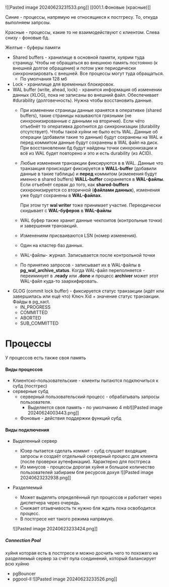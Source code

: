 ![[Pasted image 20240623231533.png]]
[[001.1.Фоновые (красные)]]

Синие - процессы, напрямую не относящиеся к постгресу. То, откуда выполняем запрсоы.

Красные - процессы, какие то не взаимодействуют с клиентом. Слева снизу - фоновые бд.

Желтые - буферы памяти
- Shared buffers - хранилище в основной памяти, хуярим туда страницу. Чтобы не обращаться во внешнюю память постоянно (к внешней долгое обращение) и потом уже периодически синхронизировать с внешней.
  Все процессы могут туда обращаться.
    - По умолчания 128 мб
- Lock - хранилище для временных блокировок.  
- WAL buffer (write, ahead, lock) - хранится информация об изменении данных (XLOG), пока не записаны во внешний файл. Обеспечивает #durability (долговечность). Нужна чтобы восстановить данные.
    - При изменении страницы данные хранятся в оперативке (shared buffers), такие страницы называются грязными (не синхронизированные с данными на вторичке). Если чёто отъебнёт то оперативка дропнится до синхронизации (durability отсутствует). Чтобы такой хуйни не было есть WAL. Данные об операции (добавили такие то данные) будут сохранены на WAL и перед коммитом данные будут сохранены в WAL файл на диск. При восстановлении бд будут найдены точки синхронизации и всё из WAL будет повторено и это и есть durability (из ACID).
    - Любые изменения транзакции фиксируются в в WAL.
      Данные что транзакция происходит фиксируется в **WALL-buffer** (добавили данные в такие таблицы) и **перед** коммитом (изменения будут именно в shared buffers) **WALL-buffer** сохраняется в **WAL-файлы**. Если отъебнёт сервак до того, как **shared-buffers** сихнронизируется со вторичной (**файлами данных**), изменения уже будут сохранены в **WAL-файлах**.
      
      При этом тут **wal writer** тоже принимает участие. Переодически скидывает с **WAL-буферов** в **WAL-файлы**
    - WAL буфер также хранит данные чекпоитов (контрольные точки) и завершения транзакций.
    - Изменениям присваиваются LSN (номер изменения).
    - Один на кластер баз данных.
    - WAL-файлы- журнал. Записывается после контрольной точки
    - По принятию запросов - записывает их в WAL-файлы в **pg_wal_archive_status**. Когда WAL-файл переполняется - переиминует в **.ready** или **.done** и процесс **archiver** может этот WAL-файл куда-то заархифировать.
- GLOG (commit lock buffer) - фиксируется статус транзакции (идёт или завершилась или ещё что)
  Ключ Xid + значение статус транзакции.
  Файды в pg_xact.
	- IN_PROGRESS
	- COMMITTED
	- ABORTED
	- SUB_COMMITTED

# Процессы
У процессов есть также своя память 

#### Виды процессов
- Клиентско-пользовательские - клиенты пытаются подключиться к субд (постгрес)
- серверные субд
    - серверный пользовательский процесс - обрабатывать запросы пользователя.
	    - Выделяется своя память - по умолчанию 4 mb![[Pasted image 20240624003443.png]]
    - Фоновые - действия поддержки функций субд

#### Виды подключения
- Выделенный сервер
    - Юзер пытается сделать коммит - субд слушает входящие запросы и создаёт отдельный серверный процесс для клиента (после проверки аутенфикации). Характерно для постгреса
    - Из минусов - процессы дорогая хуйня и большое количество пользователей забираем бля ресурсов дохуя
![[Pasted image 20240623232938.png]]
- Разделяемый
    - Может выделять определённый пул процессов и работает через диспетчера через очередь.
    - Снижает отзывчивость тк нужно бля ждать пока освободится процесс.
    - В постгресе нет такого режима напрямую.

    ![[Pasted image 20240623233424.png]]
##### Connection Pool
хуйня которая есть в постгресе и можно досчить чего то похожего на разделяемый сервер за счёт пула соединений, который балансирует всю хуйню
- pgBouncer
- pgpool-ll
![[Pasted image 20240623233526.png]]